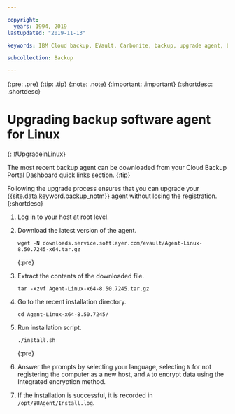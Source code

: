 ```yaml
---

copyright:
  years: 1994, 2019
lastupdated: "2019-11-13"

keywords: IBM Cloud backup, EVault, Carbonite, backup, upgrade agent, Linux

subcollection: Backup

---
```

{:pre: .pre}
{:tip: .tip}
{:note: .note}
{:important: .important}
{:shortdesc: .shortdesc}

# Upgrading backup software agent for Linux
{: #UpgradeinLinux}

The most recent backup agent can be downloaded from your Cloud Backup Portal Dashboard quick links section.
{:tip}

Following the upgrade process ensures that you can upgrade your {{site.data.keyword.backup_notm}} agent without losing the registration.
{:shortdesc}

1. Log in to your host at root level.
2. Download the latest version of the agent.
   ```
   wget -N downloads.service.softlayer.com/evault/Agent-Linux-8.50.7245-x64.tar.gz
   ```
   {:pre}

3. Extract the contents of the downloaded file.

   ```
   tar -xzvf Agent-Linux-x64-8.50.7245.tar.gz
   ```
4. Go to the recent installation directory.
   ```
   cd Agent-Linux-x64-8.50.7245/
   ```

5. Run installation script.
   ```
   ./install.sh
   ```
   {:pre}

6. Answer the prompts by selecting your language, selecting `N` for not registering the computer as a new host, and `A` to encrypt data using the Integrated encryption method.

7. If the installation is successful, it is recorded in `/opt/BUAgent/Install.log`.
